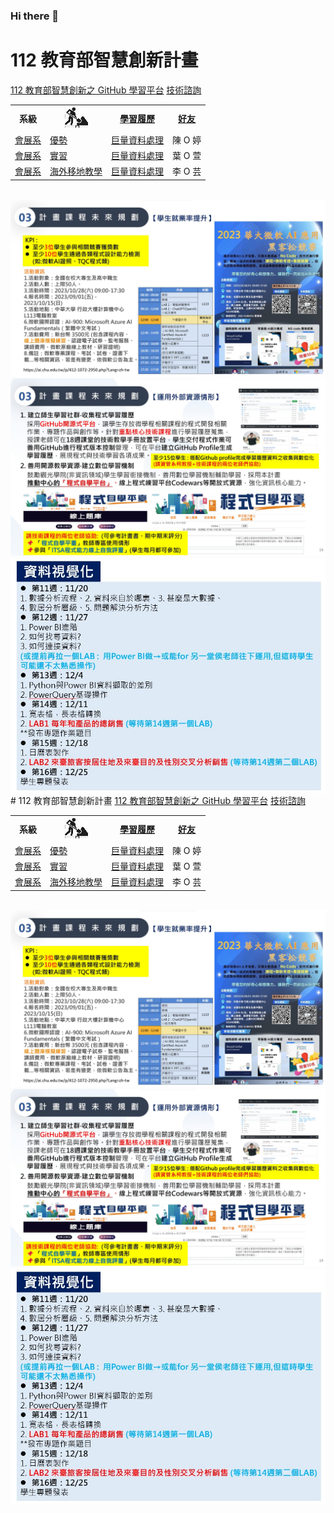 ### Hi there 👋
# 112 教育部智慧創新計畫
<a href="http://140.126.146.12:9090/GitHub2023/">112 教育部智慧創新之 GitHub 學習平台</a>&nbsp;<a
href="https://chat.openai.com/auth/login">技術諮詢</a>
<table>
 <tr>
 <th>系級</th>
 <th><img src="working.jpeg"></th>
 <th><a href="">學習履歷</a></th>
 <th><a href="https://chat.openai.com/">好友</a></th>
 </tr>
 <tr>
 <td><a href="https://https://mice.chu.edu.tw/">會展系</a></td>
 <td><a href="https://https://mice.chu.edu.tw/p/412-1041-92.php?Lang=zh-tw">優勢</a></td>
 <td><a href="https://github.com/wenyi04/1227map">巨量資料處理</a></td>
<td>陳 O 婷</td>
 
 </tr>
 <tr>
 <td><a href="https:/https://mice.chu.edu.tw/">會展系</a></td>
 <td><a href="https://https://mice.chu.edu.tw/p/412-1041-117.php?Lang=zh-tw">實習</a></td>
 <td><a href="https://github.com/wenyi04/line-weather-vercel">巨量資料處理</a></td>
 <td>葉 O 萱</td>
 </tr>

 <tr>
 <td><a href="https://https://mice.chu.edu.tw/">會展系</a></td>
 <td><a href="https://https://mice.chu.edu.tw/p/412-1041-112.php?Lang=zh-tw">海外移地教學</a></td>
 <td><a href="https://github.com/wenyi04/1129-wen">巨量資料處理</a></td>
 <td>李 O 芸</td>
 </tr>
</table><br>
<img src="II_1.jpg"></img>
<img src="II_2.jpg"></img>
<img src="II_3.jpg" style="display:block; margin:auto;" ></img>
# 112 教育部智慧創新計畫
<a href="http://140.126.146.12:9090/GitHub2023/">112 教育部智慧創新之 GitHub 學習平台</a>&nbsp;<a
href="https://chat.openai.com/auth/login">技術諮詢</a>
<table>
 <tr>
 <th>系級</th>
 <th><img src="working.jpeg"></th>
 <th><a href="">學習履歷</a></th>
 <th><a href="https://chat.openai.com/">好友</a></th>
 </tr>
 <tr>
 <td><a href="https://https://mice.chu.edu.tw/">會展系</a></td>
 <td><a href="https://https://mice.chu.edu.tw/p/412-1041-92.php?Lang=zh-tw">優勢</a></td>
 <td><a href="https://github.com/wenyi04/1227map">巨量資料處理</a></td>
<td>陳 O 婷</td>
 
 </tr>
 <tr>
 <td><a href="https:/https://mice.chu.edu.tw/">會展系</a></td>
 <td><a href="https://https://mice.chu.edu.tw/p/412-1041-117.php?Lang=zh-tw">實習</a></td>
 <td><a href="https://github.com/wenyi04/line-weather-vercel">巨量資料處理</a></td>
 <td>葉 O 萱</td>
 </tr>

 <tr>
 <td><a href="https://https://mice.chu.edu.tw/">會展系</a></td>
 <td><a href="https://https://mice.chu.edu.tw/p/412-1041-112.php?Lang=zh-tw">海外移地教學</a></td>
 <td><a href="https://github.com/wenyi04/1129-wen">巨量資料處理</a></td>
 <td>李 O 芸</td>
 </tr>

 </tr>
</table><br>
<img src="II_1.jpg"></img>
<img src="II_2.jpg"></img>
<img src="II_3.jpg" style="display:block; margin:auto;" ></img>
